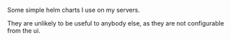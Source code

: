 Some simple helm charts I use on my servers.

They are unlikely to be useful to anybody else, as they are not configurable from the ui.
